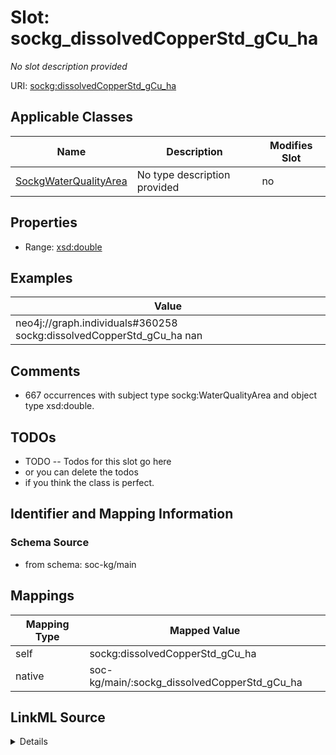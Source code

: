 

# Slot: sockg_dissolvedCopperStd_gCu_ha


_No slot description provided_





URI: [sockg:dissolvedCopperStd_gCu_ha](http://www.semanticweb.org/sockg/ontologies/2024/0/soil-carbon-ontology/dissolvedCopperStd_gCu_ha)



<!-- no inheritance hierarchy -->





## Applicable Classes

| Name | Description | Modifies Slot |
| --- | --- | --- |
| [SockgWaterQualityArea](../classes/SockgWaterQualityArea.md) | No type description provided |  no  |







## Properties

* Range: [xsd:double](http://www.w3.org/2001/XMLSchema#double)






## Examples

| Value |
| --- |
| neo4j://graph.individuals#360258 sockg:dissolvedCopperStd_gCu_ha nan |

## Comments

* 667 occurrences with subject type sockg:WaterQualityArea and object type xsd:double.

## TODOs

* TODO -- Todos for this slot go here
* or you can delete the todos
* if you think the class is perfect.

## Identifier and Mapping Information







### Schema Source


* from schema: soc-kg/main




## Mappings

| Mapping Type | Mapped Value |
| ---  | ---  |
| self | sockg:dissolvedCopperStd_gCu_ha |
| native | soc-kg/main/:sockg_dissolvedCopperStd_gCu_ha |




## LinkML Source

<details>
```yaml
name: sockg_dissolvedCopperStd_gCu_ha
description: No slot description provided
todos:
- TODO -- Todos for this slot go here
- or you can delete the todos
- if you think the class is perfect.
comments:
- 667 occurrences with subject type sockg:WaterQualityArea and object type xsd:double.
examples:
- value: neo4j://graph.individuals#360258 sockg:dissolvedCopperStd_gCu_ha nan
from_schema: soc-kg/main
rank: 1000
slot_uri: sockg:dissolvedCopperStd_gCu_ha
alias: sockg_dissolvedCopperStd_gCu_ha
domain_of:
- sockg_WaterQualityArea
range: double

```
</details>